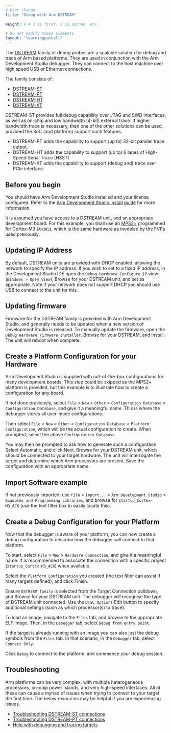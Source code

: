 ```yaml
---
# User change
title: "Debug with Arm DSTREAM"

weight: 4 # 1 is first, 2 is second, etc.

# Do not modify these elements
layout: "learningpathall"
---
```

The [DSTREAM](https://developer.arm.com/Tools%20and%20Software/DSTREAM-ST#Editions) family of debug probes are a scalable solution for debug and trace of Arm based platforms. They are used in conjunction with the Arm Development Studio debugger. They can connect to the host machine over high speed USB or Ethernet connections.

The family consists of:
 - [DSTREAM-ST](https://developer.arm.com/Tools%20and%20Software/DSTREAM-ST)
 - [DSTREAM-PT](https://developer.arm.com/Tools%20and%20Software/DSTREAM-PT)
 - [DSTREAM-HT](https://developer.arm.com/Tools%20and%20Software/DSTREAM-HT)
 - [DSTREAM-XT](https://developer.arm.com/Tools%20and%20Software/DSTREAM-XT)

DSTREAM-ST provides full debug capability over JTAG and SWD interfaces, as well as on-chip and low bandwidth (4-bit) external trace. If higher bandwidth trace is necessary, then one of the other solutions can be used, provided the SoC (and platform) support such features.

 - DSTREAM-PT adds the capability to support (up to) 32-bit parallel trace output.
 - DSTREAM-HT adds the capability to support (up to) 6 lanes of High-Speed Serial Trace (HSST)
 - DSTREAM-XT adds the capability to support (debug and) trace over PCIe interface.

## Before you begin

You should have Arm Development Studio installed and your license configured. Refer to the [Arm Development Studio install guide](/install-guides/armds/) for more information.

It is assumed you have access to a DSTREAM unit, and an appropriate development board. For this example, you shall use an [MPS2+](https://developer.arm.com/Tools%20and%20Software/MPS2%20Plus%20FPGA%20Prototyping%20Board) programmed for Cortex-M3 (`AN385`), which is the same hardware as modeled by the FVPs used previously.

## Updating IP Address

By default, DSTREAM units are provided with DHCP enabled, allowing the network to specify the IP address. If you wish to set to a fixed IP address, in the Development Studio IDE open the `Debug Hardware Configure IP` view (`Windows > Open View`), Browse for your DSTREAM unit, and set as appropriate. Note if your network does not support DHCP you should use USB to connect to the unit for this.

## Updating firmware

Firmware for the DSTREAM family is provided with Arm Development Studio, and generally needs to be updated when a new version of Development Studio is released. To manually update the firmware, open the `Debug Hardware Firmware Installer`. Browse for your DSTREAM, and install. The unit will reboot when complete.

## Create a Platform Configuration for your Hardware

Arm Development Studio is supplied with out-of-the-box configurations for many development boards. This step could be skipped as the MPS2+ platform is provided, but this example is to illustrate how to create a configuration for any board.

If not done previously, select `File` > `New` > `Other` > `Configuration Database` > `Configuration Database`, and give it a meaningful name. This is where the debugger stores all user-made configurations.

Then select `File` > `New` > `Other` > `Configuration Database` > `Platform Configuration`, which will be the actual configuration to create. When prompted, select the above `Configuration Database`.

You may then be prompted to ask how to generate such a configuration. Select Automatic, and click Next. Browse for your DSTREAM unit, which should be connected to your target hardware. The unit will interrogate the target and determine which Arm processors are present. Save the configuration with an appropriate name.

## Import Software example

If not previously imported, use `File` > `Import...` > `Arm Development Studio` > `Examples and Programming Libraries`, and browse for `startup_Cortex-M3_AC6` (use the text filter box to easily locate this).

## Create a Debug Configuration for your Platform

Now that the debugger is aware of your platform, you can now create a debug configuration to describe how the debugger will connect to that platform.

To start, select `File` > `New` > `Hardware Connection`, and give it a meaningful name. It is recommended to associate the connection with a specific project (`startup_Cortex-M3_AC6`) when available.

Select the `Platform Configuration` you created (the text filter can assist if many targets defined), and click Finish.

Ensure `DSTREAM family` is selected from the Target Connection pulldown, and Browse for your DSTREAM unit. The debugger will recognise the type of DSTREAM unit connected. Use the `DTSL Options` Edit button to specify additional settings (such as which processor(s) to trace).

To load an image, navigate to the `Files` tab, and browse to the appropriate ELF image. Then, in the `Debugger` tab, select `Debug from entry point`.

If the target is already running with an image you can also just the debug symbols from the `Files` tab. In that scenario, in the `Debugger` tab, select `Connect Only`.

Click `Debug` to connect to the platform, and commence your debug session.

## Troubleshooting

Arm platforms can be very complex, with multiple heterogeneous processors, on-chip power islands, and very high-speed interfaces. All of these can cause a myriad of issues when trying to connect to your target the first time. The below resources may be helpful if you are experiencing issues.

- [Troubleshooting DSTREAM-ST connections](https://developer.arm.com/tools-and-software/embedded/debug-probes/dstream-family/dstream-st/troubleshooting-your-dstream-st-unit)
- [Troubleshooting DSTREAM-PT connections](https://developer.arm.com/documentation/102637)
- [Help with debugging and tracing targets](https://developer.arm.com/documentation/107551)
